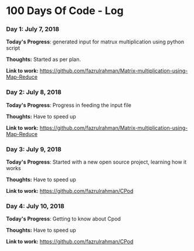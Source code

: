 # 100 Days Of Code - Log

### Day 1: July 7, 2018 

**Today's Progress**: generated input for matrux multiplication using python script

**Thoughts:** Started as per plan.

**Link to work:** https://github.com/fazrulrahman/Matrix-multiplication-using-Map-Reduce

### Day 2: July 8, 2018 

**Today's Progress**: Progress in feeding the input file

**Thoughts:** Have to speed up

**Link to work:** https://github.com/fazrulrahman/Matrix-multiplication-using-Map-Reduce

### Day 3: July 9, 2018 

**Today's Progress**: Started with a new open source project, learning how it works

**Thoughts:** Have to speed up

**Link to work:** https://github.com/fazrulrahman/CPod

### Day 4: July 10, 2018 

**Today's Progress**: Getting to know about Cpod

**Thoughts:** Have to speed up

**Link to work:** https://github.com/fazrulrahman/CPod
<!-- ### Day 0: February 30, 2016 (Example 2)
##### (delete me or comment me out)

**Today's Progress**: Fixed CSS, worked on canvas functionality for the app.

**Thoughts**: I really struggled with CSS, but, overall, I feel like I am slowly getting better at it. Canvas is still new for me, but I managed to figure out some basic functionality.

**Link(s) to work**: [Calculator App](http://www.example.com)


### Day 1: June 27, Monday

**Today's Progress**: I've gone through many exercises on FreeCodeCamp.

**Thoughts** I've recently started coding, and it's a great feeling when I finally solve an algorithm challenge after a lot of attempts and hours spent.

**Link(s) to work**
1. [Find the Longest Word in a String](https://www.freecodecamp.com/challenges/find-the-longest-word-in-a-string)
2. [Title Case a Sentence](https://www.freecodecamp.com/challenges/title-case-a-sentence) -->
